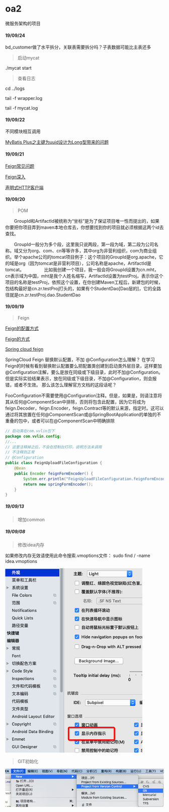 # oa2
 
微服务架构的项目



#### 19/09/24

bd_customer做了水平拆分，关联表需要拆分吗？子表数据可能比主表还多

> 启动mycat

./mycat start

> 查看日志

cd ../logs

tail -f wrapper.log 

tail -f mycat.log


#### 19/09/22
不同模块相互调用

[MyBatis Plus之主键为uuid设计为Long型带来的问题](https://www.jianshu.com/p/d7d63696eb89)


#### 19/09/21

[Feign常见问题](http://www.imooc.com/article/289005)

[Feign深入](http://www.itmuch.com/spring-cloud/finchley-10/)

[声明式HTTP客户端](https://blog.51cto.com/zero01/2424667)

#### 19/09/20
> POM 

　　GroupId和ArtifactId被统称为“坐标”是为了保证项目唯一性而提出的，如果你要把你项目弄到maven本地仓库去，你想要找到你的项目就必须根据这两个id去查找。

　　GroupId一般分为多个段，这里我只说两段，第一段为域，第二段为公司名称。域又分为org、com、cn等等许多，其中org为非营利组织，com为商业组织。举个apache公司的tomcat项目例子：这个项目的GroupId是org.apache，它的域是org（因为tomcat是非营利项目），公司名称是apache，ArtifactId是tomcat。
　　
　　比如我创建一个项目，我一般会将GroupId设置为cn.mht，cn表示域为中国，mht是我个人姓名缩写，ArtifactId设置为testProj，表示你这个项目的名称是testProj，依照这个设置，在你创建Maven工程后，新建包的时候，包结构最好是cn.zr.testProj打头的，如果有个StudentDao[Dao层的]，它的全路径就是cn.zr.testProj.dao.StudentDao



 
#### 19/09/19
> Feign

[Feign的配置方式](https://segmentfault.com/a/1190000019802108)

[Feign的方式](http://www.imooc.com/article/47310)

[Spring cloud feign](https://www.jianshu.com/p/abc33207dda8)


SpringCloud Feign 替换默认配置，不加 @Configuration怎么理解？
在学习Feign的时候有看到替换默认配置要么把配置类创建到启动类外层目录，这样要加@Configuration注解，要么是放在同级或下级目录，此时不加@Configuration。
但是实际实验结果表示，放在同级或下级目录，不加@Configuration，则会报错，或者不生效。
那么该怎么理解官方文档的这段话呢？


FooConfiguration不需要使用@Configuration注释。但是，如果是，则请注意将其从任何@ComponentScan中排除，否则将包含此配置，因为它将成为feign.Decoder，feign.Encoder，feign.Contract等的默认来源，指定时。这可以通过将其放置在任何@ComponentScan或@SpringBootApplication的单独的不重叠的包中，或者可以在@ComponentScan中明确排除


```JAVA
// 启动类在com.vvlin包下
package com.vvlin.config;
//...
// 这里注释掉之后，不会在控制台打印，说明方法未调用
// 不注释则正常
// @Configuration
public class FeignUploadFileConfiguration {
    @Bean
    public Encoder feignFormEncoder() {
        System.err.println("FeignUploadFileConfiguration.feignFormEncoder()");
        return new springFormEncoder();
    }
}


```
 
 
 
 
 

##### 19/09/13
>增加common


##### 19/09/08

> 修改idea内存 

如果修改内存无效请使用此命令搜索.vmoptions文件： sudo find / -name idea.vmoptions

![avator](.doc/img/Snip20190908_7.png)




>  GIT初始化 
 
![avator](.doc/img/Snip20190908_4.png)
  